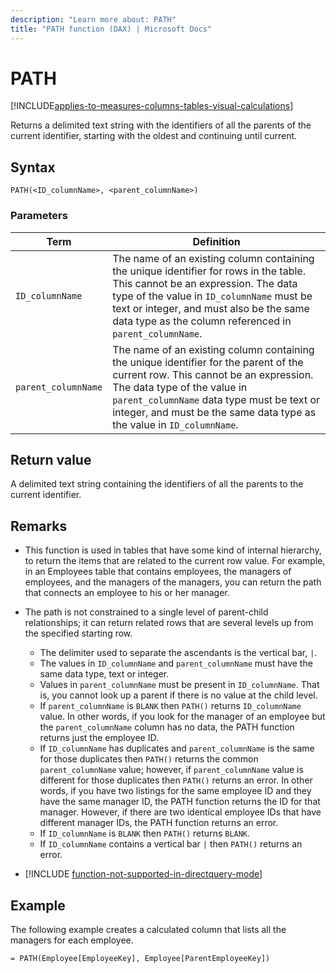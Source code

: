 ```yaml
---
description: "Learn more about: PATH"
title: "PATH function (DAX) | Microsoft Docs"
---
```

# PATH

[!INCLUDE[applies-to-measures-columns-tables-visual-calculations](includes/applies-to-measures-columns-tables-visual-calculations.md)]

Returns a delimited text string with the identifiers of all the parents of the current identifier, starting with the oldest and continuing until current.  
  
## Syntax  
  
```dax
PATH(<ID_columnName>, <parent_columnName>)  
```
  
### Parameters  

|Term|Definition|  
|--------|--------------|  
|`ID_columnName`|  The name of an existing column containing the unique identifier for rows in the table. This cannot be an expression. The data type of the value in `ID_columnName` must be text or integer, and must also be the same data type as the column referenced in `parent_columnName`.|  
|`parent_columnName`| The name of an existing column containing the unique identifier for the parent of the current row. This cannot be an expression. The data type of the value in `parent_columnName` data type must be text or integer, and must be the same data type as the value in `ID_columnName`.   |
  
## Return value

A delimited text string containing the identifiers of all the parents to the current identifier.  
  
## Remarks

- This function is used in tables that have some kind of internal hierarchy, to return the items that are related to the current row value. For example, in an Employees table that contains employees, the managers of employees, and the managers of the managers, you can return the path that connects an employee to his or her manager.  
  
- The path is not constrained to a single level of parent-child relationships; it can return related rows that are several levels up from the specified starting row.  
  - The delimiter used to separate the ascendants is the vertical bar, `|`.  
  - The values in `ID_columnName` and `parent_columnName` must have the same data type, text or integer.  
  - Values in `parent_columnName` must be present in `ID_columnName`. That is, you cannot look up a parent if there is no value at the child level.  
  - If `parent_columnName` is `BLANK` then `PATH()` returns `ID_columnName` value.  In other words, if you look for the manager of an employee but the `parent_columnName` column has no data, the PATH function returns just the employee ID.  
  - If `ID_columnName` has duplicates and `parent_columnName` is the same for those duplicates then `PATH()` returns the common `parent_columnName` value; however, if `parent_columnName` value is different for those duplicates then `PATH()` returns an error. In other words, if you have two listings for the same employee ID and they have the same manager ID, the PATH function returns the ID for that manager. However, if there are two identical employee IDs that have different manager IDs, the PATH function returns an error.  
  - If `ID_columnName` is `BLANK` then `PATH()` returns `BLANK`.  
  - If `ID_columnName` contains a vertical bar `|` then `PATH()` returns an error.  
  
- [!INCLUDE [function-not-supported-in-directquery-mode](includes/function-not-supported-in-directquery-mode.md)]
  
## Example

The following example creates a calculated column that lists all the managers for each employee.  
  
```dax
= PATH(Employee[EmployeeKey], Employee[ParentEmployeeKey])  
```
